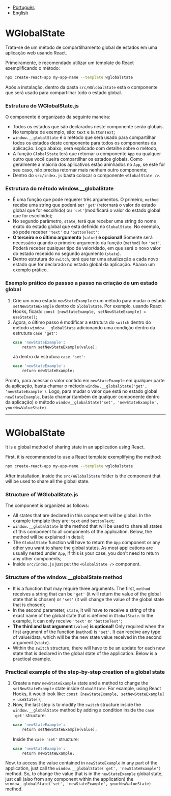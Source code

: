 - [Português](https://github.com/pyurips/WGlobalState#wglobalstate)
- [English](link)

# WGlobalState

Trata-se de um método de compartilhamento global de estados em uma aplicação web usando React.

Primeiramente, é recomendado utilizar um template do React exemplificando o método:
```sh
npx create-react-app my-app-name --template wglobalstate
```

Após a instalação, dentro da pasta `src/WGlobalState` está o componente que será usado para compartilhar todo o estado global.

### Estrutura do WGlobalState.js

O componente é organizado da seguinte maneira:
- Todos os estados que são declarados neste componente serão globais. No template de exemplo, são: `text` e `buttonText`;
- `window.__globalState` é o método que será usado para compartilhar todos os estados deste componente para todos os componentes da aplicação. Logo abaixo, será explicado com detalhe sobre o método;
- A função `GlobalState` terá que retornar o componente `App` ou qualquer outro que você queira compartilhar os estados globais. Como geralmente a maioria dos aplicativos estão aninhados no `App`, se este for seu caso, não precisa retornar mais nenhum outro componente;
- Dentro do `src/index.js` basta colocar o componente `<GlobalState />`.

### Estrutura do método window.__globalState
- É uma função que pode requerer três argumentos. O primeiro, `method` recebe uma string que poderá ser `'get'`(retornará o valor do estado global que for escolhido) ou `'set'`(modificará o valor do estado global que for escolhido);
- No segundo parâmetro, `state`, terá que receber uma string do nome exato do estado global que está definido no `GlobalState`. No exemplo, só pode receber `'text'` ou `'buttonText'`;
- **O terceiro e o último argumento** (`value`) **é opcional!** Somente será necessário quando o primeiro argumento da função (`method`) for `'set'`. Poderá receber qualquer tipo de valor/dado, em que será o novo valor do estado recebido no segundo argumento (`state`).
- Dentro estrutura do `switch`, terá que ter uma atualização a cada novo estado que for declarado no estado global da aplicação. Abaixo um exemplo prático.

### Exemplo prático do passso a passo na criação de um estado global

1. Crie um novo estado `newStateExample` e um método para mudar o estado `setNewStateExample` dentro do `GlobalState`. Por exemplo, usando React Hooks, ficará: `const [newStateExample, setNewStateExample] = useState()`;
2. Agora, o último passo é modificar a estrutura do `switch` dentro do método `window.__globalState` adicionando uma condição dentro da estrutura `case 'get'`:
    ```sh
    case 'newStateExample':
        return setNewStateExample(value);
    ```
    Já dentro da estrutura `case 'set'`:
    ```sh
    case 'newStateExample':
        return newStateExample;
    ```

Pronto, para acessar o valor contido em `newStateExample` em qualquer parte da aplicação, basta chamar o método `window.__globalState('get', 'newStateExample')`. Logo, para mudar o valor que está no estado global `newStateExample`, basta chamar (também de qualquer componente dentro da aplicação) o método `window__globalState('set', 'newStateExample', yourNewValueState)`.

___

# WGlobalState

It is a global method of sharing state in an application using React.

First, it is recommended to use a React template exemplifying the method:
```sh
npx create-react-app my-app-name --template wglobalstate
```

After installation, inside the `src/WGlobalState` folder is the component that will be used to share all the global state.

### Structure of WGlobalState.js

The component is organized as follows:
- All states that are declared in this component will be global. In the example template they are: `text` and `buttonText`;
- `window.__globalState` is the method that will be used to share all states of this component to all components of the application. Below, the method will be explained in detail;
- The `GlobalState` function will have to return the `App` component or any other you want to share the global states. As most applications are usually nested under `App`, if this is your case, you don't need to return any other components;
- Inside `src/index.js` just put the `<GlobalState />` component.

### Structure of the window.__globalState method
- It is a function that may require three arguments. The first, `method` receives a string that can be `'get'` (it will return the value of the global state that is chosen) or `'set'` (it will change the value of the global state that is chosen);
- In the second parameter, `state`, it will have to receive a string of the exact name of the global state that is defined in `GlobalState`. In the example, it can only receive `'text'` or `'buttonText'`;
- **The third and last argument** (`value`) **is optional!** Only required when the first argument of the function (`method`) is `'set'`. It can receive any type of value/data, which will be the new state value received in the second argument (`state`).
- Within the `switch` structure, there will have to be an update for each new state that is declared in the global state of the application. Below is a practical example.

### Practical example of the step-by-step creation of a global state

1. Create a new `newStateExample` state and a method to change the `setNewStateExample` state inside `GlobalState`. For example, using React Hooks, it would look like: `const [newStateExample, setNewStateExample] = useState()`;
2. Now, the last step is to modify the `switch` structure inside the `window.__globalState` method by adding a condition inside the `case 'get'` structure:
    ```sh
    case 'newStateExample':
        return setNewStateExample(value);
    ```
    Inside the `case 'set'` structure:
    ```sh
    case 'newStateExample':
        return newStateExample;
    ```

Now, to access the value contained in `newStateExample` in any part of the application, just call the `window.__globalState('get', 'newStateExample')` method. So, to change the value that is in the `newStateExample` global state, just call (also from any component within the application) the `window__globalState('set', 'newStateExample', yourNewValueState)` method.
